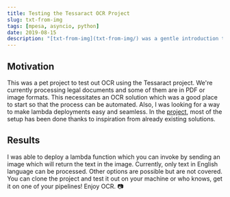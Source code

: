 ```yaml
---
title: Testing the Tessaract OCR Project
slug: txt-from-img
tags: [mpesa, asyncio, python]
date: 2019-08-15
description: "[txt-from-img](txt-from-img/) was a gentle introduction to the tessaract library and how to get text from an image in a lambda function."
---
```


## Motivation

This was a pet project to test out OCR using the Tessaract project. We're currently processing legal documents and some of them are in PDF or image formats. This necessitates an OCR solution which was a good place to start so that the process can be automated. Also, I was looking for a way to make lambda deployments easy and seamless. In the [project](https://github.com/musale/txt-from-img), most of the setup has been done thanks to inspiration from already existing solutions.

## Results

I was able to deploy a lambda function which you can invoke by sending an image which will return the text in the image. Currently, only text in English language can be processed. Other options are possible but are not covered. You can clone the project and test it out on your machine or who knows, get it on one of your pipelines! Enjoy OCR. :camera:
